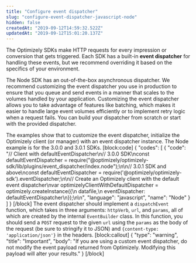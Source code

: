 ```yaml
---
title: "Configure event dispatcher"
slug: "configure-event-dispatcher-javascript-node"
hidden: false
createdAt: "2019-09-12T14:59:32.522Z"
updatedAt: "2019-09-12T15:01:20.137Z"
---
```

The Optimizely SDKs make HTTP requests for every impression or conversion that gets triggered. Each SDK has a built-in **event dispatcher** for handling these events, but we recommend overriding it based on the specifics of your environment.

The Node SDK has an out-of-the-box asynchronous dispatcher. We recommend customizing the event dispatcher you use in production to ensure that you queue and send events in a manner that scales to the volumes handled by your application. Customizing the event dispatcher allows you to take advantage of features like batching, which makes it easier to handle large event volumes efficiently or to implement retry logic when a request fails. You can build your dispatcher from scratch or start with the provided dispatcher.

The examples show that to customize the event dispatcher, initialize the Optimizely client (or manager) with an event dispatcher instance. The Node example is for the 3.0.0 and 3.0.1 SDKs.
[block:code]
{
  "codes": [
    {
      "code": "// Client with defaultEventDispatcher\n// 3.0.0 SDK\nconst defaultEventDispatcher = require(\"@optimizely/optimizely-sdk/lib/plugins/event_dispatcher/index.node\");\n\n// 3.0.1 SDK and above\nconst defaultEventDispatcher = require('@optimizely/optimizely-sdk').eventDispatcher;\n\n// Create an Optimizely client with the default event dispatcher\nvar optimizelyClientWithDefaultDispatcher = optimizely.createInstance({\n  datafile,\n  eventDispatcher: defaultEventDispatcher\n});\n\n",
      "language": "javascript",
      "name": "Node"
    }
  ]
}
[/block]
The event dispatcher should implement a `dispatchEvent` function, which takes in three arguments: `httpVerb`, `url`, and `params`, all of which are created by the internal `EventBuilder` class. In this function, you should send a `POST` request to the given `url` using the `params` as the body of the request (be sure to stringify it to JSON) and `{content-type: 'application/json'}` in the headers.
[block:callout]
{
  "type": "warning",
  "title": "Important",
  "body": "If you are using a custom event dispatcher, do not modify the event payload returned from Optimizely. Modifying this payload will alter your results."
}
[/block]